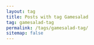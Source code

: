 ```yaml
---
layout: tag
title: Posts with tag Gamesalad
tag: gamesalad-tag
permalink: /tags/gamesalad-tag/
sitemap: false
---
```

